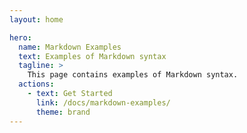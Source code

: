 ```yaml
---
layout: home

hero:
  name: Markdown Examples
  text: Examples of Markdown syntax
  tagline: >
    This page contains examples of Markdown syntax.
  actions:
    - text: Get Started
      link: /docs/markdown-examples/
      theme: brand
---
```

